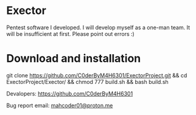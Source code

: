 # Exector
Pentest software I developed. I will develop myself as a one-man team. It will be insufficient at first. Please point out errors :) 
# Download and installation

git clone https://github.com/C0derByM4H6301/ExectorProject.git && cd ExectorProject/Exector/ && chmod 777 build.sh && bash build.sh 


Devalopers: 
https://github.com/C0derByM4H6301 

Bug report email: 
mahcoder01@proton.me

